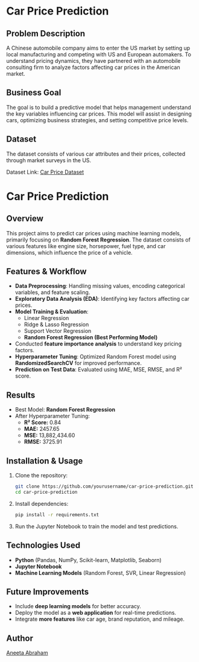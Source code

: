 # Car Price Prediction

## Problem Description
A Chinese automobile company aims to enter the US market by setting up local manufacturing and competing with US and European automakers. To understand pricing dynamics, they have partnered with an automobile consulting firm to analyze factors affecting car prices in the American market.

## Business Goal
The goal is to build a predictive model that helps management understand the key variables influencing car prices. This model will assist in designing cars, optimizing business strategies, and setting competitive price levels.

## Dataset
The dataset consists of various car attributes and their prices, collected through market surveys in the US.

Dataset Link: [Car Price Dataset](https://drive.google.com/file/d/1FHmYNLs9v0Enc-UExEMpitOFGsWvB2dP/view?usp=drive_link)

# Car Price Prediction

## Overview
This project aims to predict car prices using machine learning models, primarily focusing on **Random Forest Regression**. The dataset consists of various features like engine size, horsepower, fuel type, and car dimensions, which influence the price of a vehicle.

## Features & Workflow
- **Data Preprocessing**: Handling missing values, encoding categorical variables, and feature scaling.
- **Exploratory Data Analysis (EDA)**: Identifying key factors affecting car prices.
- **Model Training & Evaluation**:
  - Linear Regression
  - Ridge & Lasso Regression
  - Support Vector Regression
  - **Random Forest Regression (Best Performing Model)**
- Conducted **feature importance analysis** to understand key pricing factors.
- **Hyperparameter Tuning**: Optimized Random Forest model using **RandomizedSearchCV** for improved performance.
- **Prediction on Test Data**: Evaluated using MAE, MSE, RMSE, and R² score.

## Results
- Best Model: **Random Forest Regression**
- After Hyperparameter Tuning:
  - **R² Score:** 0.84
  - **MAE:** 2457.65
  - **MSE:** 13,882,434.60
  - **RMSE:** 3725.91


## Installation & Usage
1. Clone the repository:
   ```bash
   git clone https://github.com/yourusername/car-price-prediction.git
   cd car-price-prediction
   ```
2. Install dependencies:
   ```bash
   pip install -r requirements.txt
   ```
3. Run the Jupyter Notebook to train the model and test predictions.

## Technologies Used
- **Python** (Pandas, NumPy, Scikit-learn, Matplotlib, Seaborn)
- **Jupyter Notebook**
- **Machine Learning Models** (Random Forest, SVR, Linear Regression)

## Future Improvements
- Include **deep learning models** for better accuracy.
- Deploy the model as a **web application** for real-time predictions.
- Integrate **more features** like car age, brand reputation, and mileage.

## Author
[Aneeta Abraham](https://github.com/AneetaAbhm)
